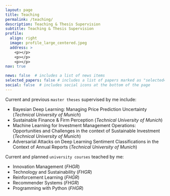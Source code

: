 ```yaml
---
layout: page
title: Teaching
permalink: /teaching/
description: Teaching & Thesis Supervision
subtitle: Teaching & Thesis Supervision
profile:
  align: right
  image: profile_large_centered.jpeg
  address: >
    <p></p>
    <p></p>
    <p></p>
nav: true

news: false  # includes a list of news items
selected_papers: false # includes a list of papers marked as "selected={true}"
social: false  # includes social icons at the bottom of the page
---
```


Current and previous `master theses` supervised by me include:
* Bayesian Deep Learning: Managing Price Prediction Uncertainty (*Technical University of Munich*)
* Sustainable Finance & Firm Perception (*Technical University of Munich*)
* Machine Learning for Investment Management Operations: Opportunities and Challenges in the context of Sustainable Investment (*Technical University of Munich*)
* Adversarial Attacks on Deep Learning Sentiment Classifications in the Context of Annual Reports (*Technical University of Munich*)

Current and planned `university courses` teached by me:
* Innovation Management (*FHGR*)
* Technology and Sustainability (*FHGR*)
* Reinforcement Learning (*FHGR*)
* Recommender Systems (*FHGR*)
* Programming with Python (*FHGR*)



